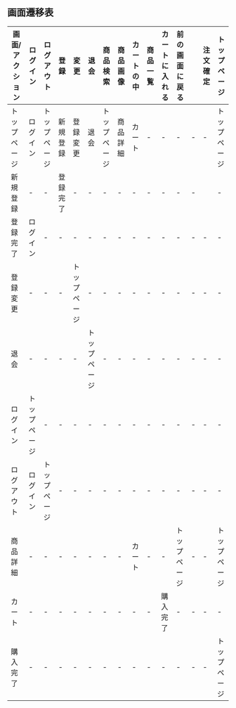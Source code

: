 ## 画面遷移表

|画面/アクション|ログイン|ログアウト|登録|変更|退会|商品検索|商品画像|カートの中|商品一覧|カートに入れる|前の画面に戻る||注文確定|トップページ|
|-------------|-------|---------|-----|---|---|--------|-------|---------|-------|-------------|-------------|-----|-------|-----------|
|トップページ|ログイン|トップページ|新規登録|登録変更|退会|トップページ|商品詳細|カート|-|-|-|-|-|トップページ|
|新規登録|-|-|登録完了|-|-|-|-|-|-|-|-|-||-|
|登録完了|ログイン|-|-|-|-|-|-|-|-|-|-|-|-|-|
|登録変更|-|-|-|トップページ|-|-|-|-|-|-|-|-|-|-|-|
|退会|-|-|-|-|トップページ|-|-|-|-|-|-|-|-|-|-|
|ログイン|トップページ|-|-|-|-|-|-|-|-|-|-|-|-|-|-|
|ログアウト|ログイン|トップページ|-|-|-|-|-|-|-|-|-|-|-|-|-|
|商品詳細|-|-|-|-|-|-|-|カート|-|-|トップページ|-|-|トップページ|
|カート|-|-|-|-|-|-|-|-|-|購入完了|-|-|-|-|
|購入完了|-|-|-|-|-|-|-|-|-|-|-|-|-|トップページ|

